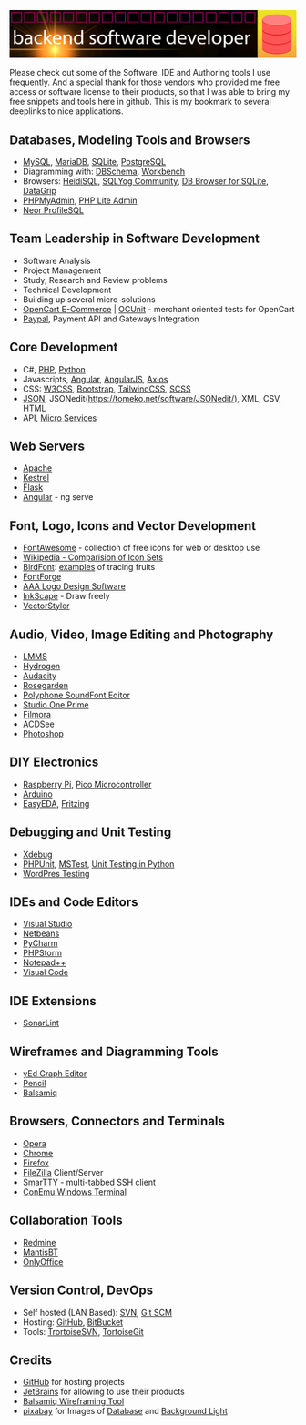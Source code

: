 ![Banner Image](banner.png)

Please check out some of the Software, IDE and Authoring tools I use frequently.
And a special thank for those vendors who provided me free access or software license to their products, so that I was able to bring my free snippets and tools here in github.
This is my bookmark to several deeplinks to nice applications.

## Databases, Modeling Tools and Browsers

* [MySQL](https://www.mysql.com/), [MariaDB](https://mariadb.org/), [SQLite](https://www.sqlite.org/), [PostgreSQL](https://www.postgresql.org/)
* Diagramming with: [DBSchema](https://dbschema.com/), [Workbench](https://www.mysql.com/products/workbench/design/)
* Browsers: [HeidiSQL](https://www.heidisql.com/), [SQLYog Community](https://github.com/webyog/sqlyog-community/wiki/Downloads), [DB Browser for SQLite](https://sqlitebrowser.org), [DataGrip](https://www.jetbrains.com/datagrip/)
* [PHPMyAdmin](https://www.phpmyadmin.net/), [PHP Lite Admin](https://www.phpliteadmin.org/)
* [Neor ProfileSQL](https://www.profilesql.com/)


## Team Leadership in Software Development

* Software Analysis
* Project Management
* Study, Research and Review problems
* Technical Development
* Building up several micro-solutions
* [OpenCart E-Commerce](https://www.opencart.com/) | [OCUnit](https://github.com/anytizer/ocunit/) - merchant oriented tests for OpenCart
* [Paypal](https://www.paypal.com/), Payment API and Gateways Integration


## Core Development

* C#, [PHP](https://php.net/?from=anytizer), [Python](https://python.org/?from=anytizer)
* Javascripts, [Angular](https://angular.io/), [AngularJS](https://angularjs.org/), [Axios](https://github.com/axios/axios/)
* CSS: [W3CSS](https://www.w3schools.com/w3css/default.asp), [Bootstrap](https://getbootstrap.com/), [TailwindCSS](https://tailwindcss.com), [SCSS](https://sass-lang.com/)
* [JSON](https://www.json.org/json-en.html), JSONedit(https://tomeko.net/software/JSONedit/), XML, CSV, HTML
* API, [Micro Services](https://github.com/anytizer/micro-services.wp/tree/master/micro-services)

## Web Servers

* [Apache](https://httpd.apache.org/?from=anytizer)
* [Kestrel](https://docs.microsoft.com/en-us/aspnet/core/fundamentals/servers/kestrel?view=aspnetcore-6.0)
* [Flask](https://en.wikipedia.org/wiki/Flask_(web_framework))
* [Angular](https://angular.io/start/start-deployment) - ng serve


## Font, Logo, Icons and Vector Development
* [FontAwesome](https://fontawesome.com/download) - collection of free icons for web or desktop use
* [Wikipedia - Comparision of Icon Sets](https://commons.wikimedia.org/wiki/Comparison_of_icon_sets)
* [BirdFont](https://birdfont.org/): [examples](https://github.com/anytizer/fonts/tree/master/fruits) of tracing fruits
* [FontForge](https://fontforge.org/en-US/)
* [AAA Logo Design Software](https://www.aaa-logo.com/)
* [InkScape](https://inkscape.org) - Draw freely
* [VectorStyler](https://www.vectorstyler.com/)


## Audio, Video, Image Editing and Photography

* [LMMS](https://lmms.io/)
* [Hydrogen](http://hydrogen-music.org/)
* [Audacity](https://www.audacityteam.org)
* [Rosegarden](https://www.rosegardenmusic.com/getting/source/)
* [Polyphone SoundFont Editor](https://www.polyphone-soundfonts.com/download)
* [Studio One Prime](https://shop.presonus.com/Studio-One-5-Prime)
* [Filmora](https://filmora.wondershare.com/)
* [ACDSee](https://www.acdsee.com/en/products/photo-studio-ultimate/)
* [Photoshop](https://www.adobe.com/products/photoshop.html)


## DIY Electronics

* [Raspberry Pi](https://www.raspberrypi.org/), [Pico Microcontroller](https://projects.raspberrypi.org/en/projects/)
* [Arduino](https://www.arduino.cc/)
* [EasyEDA](https://easyeda.com/), [Fritzing](https://fritzing.org/)


## Debugging and Unit Testing

* [Xdebug](https://xdebug.org/)
* [PHPUnit](https://phpunit.de/), [MSTest](https://docs.microsoft.com/en-us/dotnet/core/testing/unit-testing-with-mstest), [Unit Testing in Python](https://docs.python.org/3/library/unittest.html)
* [WordPres Testing](https://make.wordpress.org/core/handbook/testing/automated-testing/phpunit/)


## IDEs and Code Editors

* [Visual Studio](https://visualstudio.microsoft.com/)
* [Netbeans](https://netbeans.apache.org/)
* [PyCharm](https://www.jetbrains.com/pycharm/)
* [PHPStorm](https://www.jetbrains.com/phpstorm/)
* [Notepad++](https://notepad-plus-plus.org)
* [Visual Code](https://code.visualstudio.com/)

## IDE Extensions
* [SonarLint](https://www.sonarsource.com/products/sonarlint/)


## Wireframes and Diagramming Tools

* [yEd Graph Editor](https://www.yworks.com/products/yed/)
* [Pencil](https://pencil.evolus.vn/)
* [Balsamiq](https://balsamiq.com/)


## Browsers, Connectors and Terminals

* [Opera](https://www.opera.com/)
* [Chrome](https://www.google.com/intl/en_ca/chrome/)
* [Firefox](https://www.mozilla.org/en-US/)
* [FileZilla](https://filezilla-project.org/) Client/Server
* [SmarTTY](https://sysprogs.com/SmarTTY/) - multi-tabbed SSH client
* [ConEmu Windows Terminal](https://conemu.github.io/)


## Collaboration Tools

* [Redmine](https://www.redmine.org/)
* [MantisBT](https://www.mantisbt.org/)
* [OnlyOffice](https://www.onlyoffice.com/)


## Version Control, DevOps

* Self hosted (LAN Based): [SVN](https://subversion.apache.org/), [Git SCM](https://git-scm.com/)
* Hosting: [GitHub](https://github.com/), [BitBucket](https://bitbucket.org/)
* Tools: [TrortoiseSVN](https://tortoisesvn.net/downloads.html), [TortoiseGit](https://tortoisegit.org/download/)


## Credits

* [GitHub](https://github.com/) for hosting projects
* [JetBrains](https://www.jetbrains.com/?from=anytizer) for allowing to use their products
* [Balsamiq Wireframing Tool](https://balsamiq.com/wireframes/?from=anytizer)
* [pixabay](https://pixabay.com/?from=anytizer) for Images of [Database](https://pixabay.com/vectors/database-storage-cylinder-data-2025620/) and [Background Light](https://pixabay.com/vectors/database-storage-cylinder-data-2025620/)
